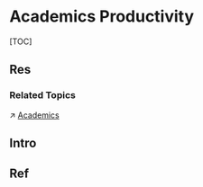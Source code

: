 # Academics Productivity

[TOC]



## Res
### Related Topics
↗ [Academics](../../../Academics/Academics.md)



## Intro




## Ref

